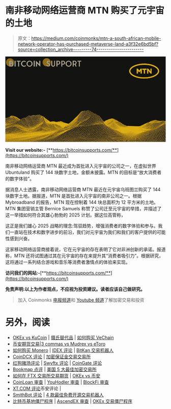 # 南非移动网络运营商 MTN 购买了元宇宙的土地

> 原文：<https://medium.com/coinmonks/mtn-a-south-african-mobile-network-operator-has-purchased-metaverse-land-a3f32e6bd5bf?source=collection_archive---------74----------------------->

![](img/55cff3a57ef25274583e3dad8762a1e5.png)

**Visit our website:-** [**https://bitcoinsupports.com/**](https://bitcoinsupports.com/)

南非移动网络运营商 MTN 最近成为首批进入元宇宙的公司之一，在虚拟世界 Ubuntuland 购买了 144 块数字土地，金额未披露。MTN 的目标是“放大消费者的数字体验”。

据消息人士透露，南非移动网络运营商 MTN 最近在元宇宙乌班图兰购买了 144 块数字土地。据报道，MTN 是首批进入元宇宙的南非公司之一。根据 Mybroadband 的报告，MTN 现在控制着 144 块总面积为 12 平方米的土地。MTN 集团营销主管 Bernice Samuels 称赞了公司迁至元宇宙的举措，并描述了这一举措如何符合其雄心勃勃的 2025 计划。据这位高管称，

这正是我们雄心 2025 战略的理念:驾驭趋势，增强消费者的数字体验和参与。我们一直站在技术和数字进步的前沿，我们对元宇宙为我们和我们的客户提供的可能性感到兴奋。

这家移动网络运营商接着说，它在元宇宙的存在表明了它对非洲创新的承诺。报道称，MTN 还将试图通过其在元宇宙的存在来提升其“消费者吸引力”。根据研究，这将通过一系列结合游戏和音乐等消费者激情点的体验来实现。

**访问我们的网站:-**[**https://bitcoinsupports.com/**](https://bitcoinsupports.com/)

**免责声明:以上为作者观点，不应视为投资建议。读者应该自己做研究。**

> 加入 Coinmonks [电报频道](https://t.me/coincodecap)和 [Youtube 频道](https://www.youtube.com/c/coinmonks/videos)了解加密交易和投资

# 另外，阅读

*   [OKEx vs KuCoin](https://coincodecap.com/okex-kucoin) | [摄氏替代品](https://coincodecap.com/celsius-alternatives) | [如何购买 VeChain](https://coincodecap.com/buy-vechain)
*   [币安期货交易](https://coincodecap.com/binance-futures-trading)|[3 commas vs Mudrex vs eToro](https://coincodecap.com/mudrex-3commas-etoro)
*   [如何购买 Monero](https://coincodecap.com/buy-monero) | [IDEX 评论](https://coincodecap.com/idex-review) | [BitKan 交易机器人](https://coincodecap.com/bitkan-trading-bot)
*   [CoinDCX 评论](/coinmonks/coindcx-review-8444db3621a2) | [加密保证金交易交易所](https://coincodecap.com/crypto-margin-trading-exchanges)
*   [红狗赌场评论](https://coincodecap.com/red-dog-casino-review) | [Swyftx 评论](https://coincodecap.com/swyftx-review) | [CoinGate 评论](https://coincodecap.com/coingate-review)
*   [Bookmap 点评](https://coincodecap.com/bookmap-review-2021-best-trading-software) | [美国 5 大最佳加密交易所](https://coincodecap.com/crypto-exchange-usa)
*   [如何在 FTX 交易所交易期货](https://coincodecap.com/ftx-futures-trading) | [OKEx vs 币安](https://coincodecap.com/okex-vs-binance)
*   [CoinLoan 审查](https://coincodecap.com/coinloan-review) | [YouHodler 审查](/coinmonks/youhodler-4-easy-ways-to-make-money-98969b9689f2) | [BlockFi 审查](https://coincodecap.com/blockfi-review)
*   [XT.COM 评论](https://coincodecap.com/profittradingapp-for-binance)币安评论 |
*   [SmithBot 评论](https://coincodecap.com/smithbot-review) | [4 款最佳免费开源交易机器人](https://coincodecap.com/free-open-source-trading-bots)
*   [比特币基地僵尸程序](/coinmonks/coinbase-bots-ac6359e897f3) | [AscendEX 审查](/coinmonks/ascendex-review-53e829cf75fa) | [OKEx 交易僵尸程序](/coinmonks/okex-trading-bots-234920f61e60)